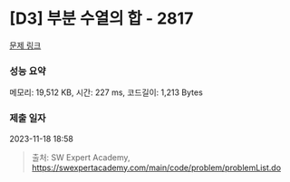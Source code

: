 # [D3] 부분 수열의 합 - 2817 

[문제 링크](https://swexpertacademy.com/main/code/problem/problemDetail.do?contestProbId=AV7IzvG6EksDFAXB) 

### 성능 요약

메모리: 19,512 KB, 시간: 227 ms, 코드길이: 1,213 Bytes

### 제출 일자

2023-11-18 18:58



> 출처: SW Expert Academy, https://swexpertacademy.com/main/code/problem/problemList.do